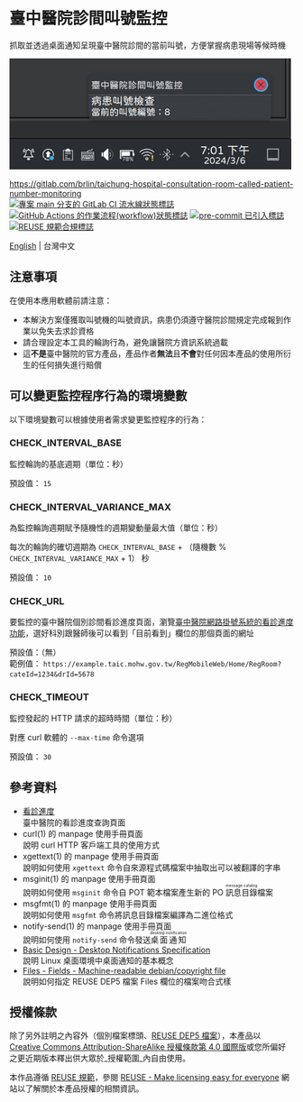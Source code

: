 # 臺中醫院診間叫號監控

抓取並透過桌面通知呈現臺中醫院診間的當前叫號，方便掌握病患現場等候時機

![桌面通知畫面截圖範例](doc-assets/main-view-zh-tw.png "桌面通知畫面截圖範例")

<https://gitlab.com/brlin/taichung-hospital-consultation-room-called-patient-number-monitoring>  
[![專案 `main` 分支的 GitLab CI 流水線狀態標誌](https://gitlab.com/brlin/taichung-hospital-consultation-room-called-patient-number-monitoring/badges/main/pipeline.svg?ignore_skipped=true "點擊本標誌以查看 GitLab CI 流水線的詳細狀態")](https://gitlab.com/brlin/taichung-hospital-consultation-room-called-patient-number-monitoring/-/pipelines) [![GitHub Actions 的作業流程(workflow)狀態標誌](https://github.com/brlin-tw/taichung-hospital-consultation-room-called-patient-number-monitoring/actions/workflows/check-potential-problems.yml/badge.svg "GitHub Actions 的作業流程(workflow)狀態")](https://github.com/brlin-tw/taichung-hospital-consultation-room-called-patient-number-monitoring/actions/workflows/check-potential-problems.yml) [![pre-commit 已引入標誌](https://img.shields.io/badge/pre--commit-enabled-brightgreen?logo=pre-commit&logoColor=white "本專案使用 pre-commit 工具來檢查潛在問題")](https://pre-commit.com/) [![REUSE 規範合規標誌](https://api.reuse.software/badge/gitlab.com/brlin/taichung-hospital-consultation-room-called-patient-number-monitoring "本專案遵循 REUSE 規範以減少軟體授權成本")](https://api.reuse.software/info/gitlab.com/brlin/taichung-hospital-consultation-room-called-patient-number-monitoring)

[English](README.md) | 台灣中文

## 注意事項

在使用本應用軟體前請注意：

* 本解決方案僅獲取叫號機的叫號資訊，病患仍須遵守醫院診間規定完成報到作業以免失去求診資格
* 請合理設定本工具的輪詢行為，避免讓醫院方資訊系統過載
* 這**不是**臺中醫院的官方產品，產品作者**無法**且**不會**對任何因本產品的使用所衍生的任何損失進行賠償

## 可以變更監控程序行為的環境變數

以下環境變數可以根據使用者需求變更監控程序的行為：

### CHECK_INTERVAL_BASE

監控輪詢的基底週期（單位：秒）

預設值： `15`

### CHECK_INTERVAL_VARIANCE_MAX

為監控輪詢週期賦予隨機性的週期變動量最大值（單位：秒）

每次的輪詢的確切週期為 `CHECK_INTERVAL_BASE` + （隨機數 % `CHECK_INTERVAL_VARIANCE_MAX` + 1） 秒

預設值： `10`

### CHECK_URL

要監控的臺中醫院個別診間看診進度頁面，瀏覽[臺中醫院網路掛號系統的看診進度功能](https://www03.taic.mohw.gov.tw/RegMobileWeb/Home/RegRoomList?Flag=Y)，選好科別跟醫師後可以看到「目前看到」欄位的那個頁面的網址

預設值：（無）  
範例值： `https://example.taic.mohw.gov.tw/RegMobileWeb/Home/RegRoom?cateId=1234&drId=5678`

### CHECK_TIMEOUT

監控發起的 HTTP 請求的超時時間（單位：秒）

對應 curl 軟體的 `--max-time` 命令選項

預設值： `30`

## 參考資料

* [看診進度](https://www03.taic.mohw.gov.tw/RegMobileWeb/Home/RegRoomList?Flag=Y)  
  臺中醫院的看診進度查詢頁面
* curl(1) 的 manpage 使用手冊頁面  
  說明 curl HTTP 客戶端工具的使用方式
* xgettext(1) 的 manpage 使用手冊頁面  
  說明如何使用 `xgettext` 命令自來源程式碼檔案中抽取出可以被翻譯的字串
* msginit(1) 的 manpage 使用手冊頁面  
  說明如何使用 `msginit` 命令自 POT 範本檔案產生新的 PO <ruby>訊息目錄<rp>(</rp><rt>message catalog</rt><rp>)</rp></ruby>檔案
* msgfmt(1) 的 manpage 使用手冊頁面  
  說明如何使用 `msgfmt` 命令將訊息目錄檔案編譯為二進位格式
* notify-send(1) 的 manpage 使用手冊頁面  
  說明如何使用 `notify-send` 命令發送<ruby>桌面通知<rp>(</rp><rt>desktop notification</rt><rp>)</rp></ruby>
* [Basic Design - Desktop Notifications Specification](https://specifications.freedesktop.org/notification-spec/notification-spec-latest.html#basic-design)  
  說明 Linux 桌面環境中桌面通知的基本概念
* [Files - Fields - Machine-readable debian/copyright file](https://www.debian.org/doc/packaging-manuals/copyright-format/1.0/#files-field)  
  說明如何指定 REUSE DEP5 檔案 Files 欄位的檔案吻合式樣

## 授權條款

除了另外註明之內容外（個別檔案標頭、[REUSE DEP5 檔案](.reuse/dep5)），本產品以 [Creative Commons Attribution-ShareAlike 授權條款第 4.0 國際版](https://creativecommons.org/licenses/by-sa/4.0/)或您所偏好之更近期版本釋出供大眾於_授權範圍_內自由使用。

本作品遵循 [REUSE 規範](https://reuse.software/spec/)，參閱 [REUSE - Make licensing easy for everyone](https://reuse.software/) 網站以了解關於本產品授權的相關資訊。
